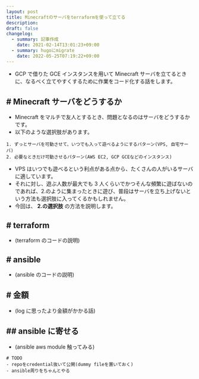 ```yaml
---
layout: post
title: Minecraftのサーバをterraformを使って立てる
description: 
draft: false
changelog:
  - summary: 記事作成
    date: 2021-02-14T13:01:23+09:00
  - summary: hugoにmigrate
    date: 2022-05-25T07:19:22+09:00
---
```


- GCP で借りた GCE インスタンスを用いて Minecraft サーバを立てるときに、なるべく立てやすくするために作業をコード化する話をします。

## # Minecraft サーバをどうするか

- Minecraft をマルチで友人とするとき、問題となるのはサーバをどうするかです。
- 以下のような選択肢があります。

```text
1. ずっとサーバを可動させて、いつでも入って遊べるようにするパターン(VPS, 自宅サーバ)
2. 必要なときだけ可動させるパターン(AWS EC2, GCP GCEなどのインスタンス)
```

- VPS はいつでも遊べるという利点がある点から、たくさんの人がいるサーバに適しています。
- それに対し、遊ぶ人数が最大でも 3 人くらいでかつそんな頻繁に遊ばないのであれば、2.のように集まったときに遊び、普段はサーバを立ち上げないという方法も選択肢に入ってくるかもしれません。
- 今回は、 **2.の選択肢** の方法を説明します。

## # terraform

- (terraform のコードの説明)

## # ansible

- (ansible のコードの説明)

## # 金額

- (log に思ったより金額がかかる話)

## ## ansible に寄せる

- (ansible aws module 触ってみる)

```text
# TODO
- repoをcredential抜いて公開(dummy fileを置いておく)
- ansible周りをちゃんとやる
```